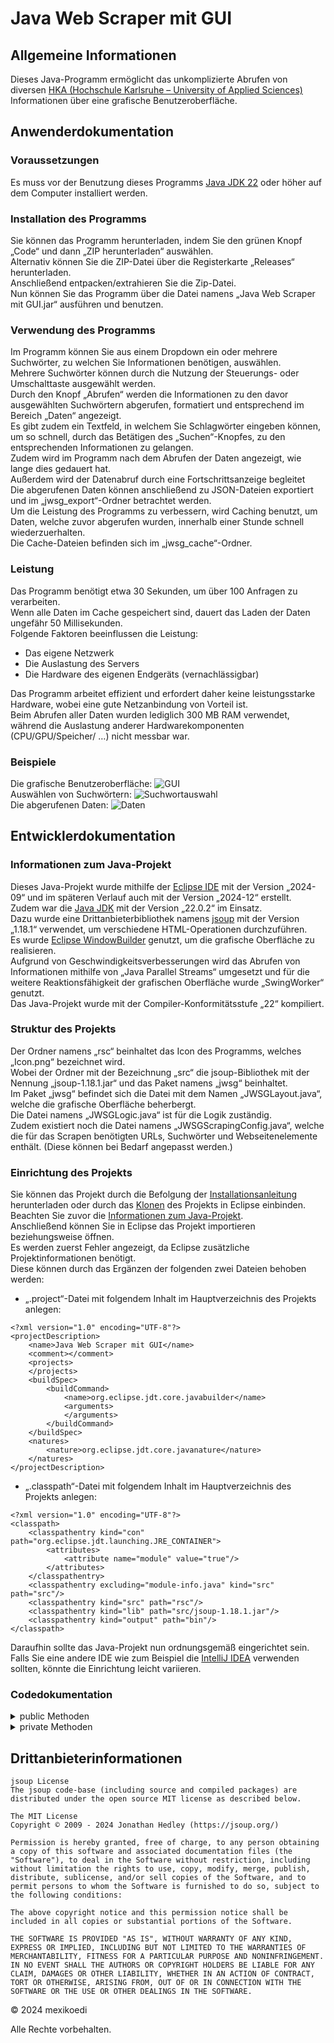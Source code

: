 # Java Web Scraper mit GUI

## Allgemeine Informationen
Dieses Java-Programm ermöglicht das unkomplizierte Abrufen von diversen [HKA (Hochschule Karlsruhe – University of Applied Sciences)](https://www.h-ka.de/) Informationen über eine grafische Benutzeroberfläche.

## Anwenderdokumentation
### Voraussetzungen
Es muss vor der Benutzung dieses Programms [Java JDK 22](https://www.oracle.com/de/java/technologies/downloads/) oder höher auf dem Computer installiert werden.

### Installation des Programms
Sie können das Programm herunterladen, indem Sie den grünen Knopf „Code“ und dann „ZIP herunterladen“ auswählen. <br> 
Alternativ können Sie die ZIP-Datei über die Registerkarte „Releases“ herunterladen. <br>
Anschließend entpacken/extrahieren Sie die Zip-Datei. <br>
Nun können Sie das Programm über die Datei namens „Java Web Scraper mit GUI.jar“ ausführen und benutzen.

### Verwendung des Programms
Im Programm können Sie aus einem Dropdown ein oder mehrere Suchwörter, zu welchen Sie Informationen benötigen, auswählen. <br>
Mehrere Suchwörter können durch die Nutzung der Steuerungs- oder Umschalttaste ausgewählt werden. <br>
Durch den Knopf „Abrufen“ werden die Informationen zu den davor ausgewählten Suchwörtern abgerufen, formatiert und entsprechend im Bereich „Daten“ angezeigt. <br>
Es gibt zudem ein Textfeld, in welchem Sie Schlagwörter eingeben können, um so schnell, durch das Betätigen des „Suchen“-Knopfes, zu den entsprechenden Informationen zu gelangen. <br>
Zudem wird im Programm nach dem Abrufen der Daten angezeigt, wie lange dies gedauert hat. <br>
Außerdem wird der Datenabruf durch eine Fortschrittsanzeige begleitet <br>
Die abgerufenen Daten können anschließend zu JSON-Dateien exportiert und im „jwsg_export“-Ordner betrachtet werden. <br>
Um die Leistung des Programms zu verbessern, wird Caching benutzt, um Daten, welche zuvor abgerufen wurden, innerhalb einer Stunde schnell wiederzuerhalten. <br>
Die Cache-Dateien befinden sich im „jwsg_cache“-Ordner.

### Leistung
Das Programm benötigt etwa 30 Sekunden, um über 100 Anfragen zu verarbeiten. <br>
Wenn alle Daten im Cache gespeichert sind, dauert das Laden der Daten ungefähr 50 Millisekunden. <br>
Folgende Faktoren beeinflussen die Leistung:
- Das eigene Netzwerk
- Die Auslastung des Servers
- Die Hardware des eigenen Endgeräts (vernachlässigbar)

Das Programm arbeitet effizient und erfordert daher keine leistungsstarke Hardware, wobei eine gute Netzanbindung von Vorteil ist. <br>
Beim Abrufen aller Daten wurden lediglich 300 MB RAM verwendet, während die Auslastung anderer Hardwarekomponenten (CPU/GPU/Speicher/ …) nicht messbar war.

### Beispiele
Die grafische Benutzeroberfläche:
![GUI](https://github.com/user-attachments/assets/bf4afb65-724c-49f0-b71f-0d068e18cc58 "GUI") <br>
Auswählen von Suchwörtern:
![Suchwortauswahl](https://github.com/user-attachments/assets/5ce48d6b-04b3-4487-a0c5-9dceb9c5848b "Suchwortauswahl") <br>
Die abgerufenen Daten:
![Daten](https://github.com/user-attachments/assets/b9a46843-80f3-42ad-9f25-62b69be827bc "Daten")

## Entwicklerdokumentation
### Informationen zum Java-Projekt
Dieses Java-Projekt wurde mithilfe der [Eclipse IDE](https://eclipseide.org/) mit der Version „2024-09“ und im späteren Verlauf auch mit der Version „2024-12“ erstellt. <br>
Zudem war die [Java JDK](https://www.oracle.com/java/technologies/downloads/) mit der Version „22.0.2“ im Einsatz. <br>
Dazu wurde eine Drittanbieterbibliothek namens [jsoup](https://jsoup.org/download) mit der Version „1.18.1“ verwendet, um verschiedene HTML-Operationen durchzuführen. <br>
Es wurde [Eclipse WindowBuilder](https://projects.eclipse.org/projects/tools.windowbuilder) genutzt, um die grafische Oberfläche zu realisieren. <br>
Aufgrund von Geschwindigkeitsverbesserungen wird das Abrufen von Informationen mithilfe von „Java Parallel Streams“ umgesetzt und für die weitere Reaktionsfähigkeit der grafischen Oberfläche wurde „SwingWorker“ genutzt. <br>
Das Java-Projekt wurde mit der Compiler-Konformitätsstufe „22“ kompiliert.

### Struktur des Projekts
Der Ordner namens „rsc“ beinhaltet das Icon des Programms, welches „Icon.png“ bezeichnet wird. <br>
Wobei der Ordner mit der Bezeichnung „src“ die jsoup-Bibliothek mit der Nennung „jsoup-1.18.1.jar“ und das Paket namens „jwsg“ beinhaltet. <br>
Im Paket „jwsg“ befindet sich die Datei mit dem Namen „JWSGLayout.java“, welche die grafische Oberfläche beherbergt. <br>
Die Datei namens „JWSGLogic.java“ ist für die Logik zuständig. <br>
Zudem existiert noch die Datei namens „JWSGScrapingConfig.java“, welche die für das Scrapen benötigten URLs, Suchwörter und Webseitenelemente enthält. (Diese können bei Bedarf angepasst werden.)

### Einrichtung des Projekts
Sie können das Projekt durch die Befolgung der [Installationsanleitung](#Installation-des-Programms) herunterladen oder durch das [Klonen](https://docs.github.com/en/repositories/creating-and-managing-repositories/cloning-a-repository) des Projekts in Eclipse einbinden. <br>
Beachten Sie zuvor die [Informationen zum Java-Projekt](#Installation-des-Programms). <br>
Anschließend können Sie in Eclipse das Projekt importieren beziehungsweise öffnen. <br>
Es werden zuerst Fehler angezeigt, da Eclipse zusätzliche Projektinformationen benötigt. <br>
Diese können durch das Ergänzen der folgenden zwei Dateien behoben werden: <br>
- „.project“-Datei mit folgendem Inhalt im Hauptverzeichnis des Projekts anlegen: <br>
```
<?xml version="1.0" encoding="UTF-8"?>
<projectDescription>
	<name>Java Web Scraper mit GUI</name>
	<comment></comment>
	<projects>
	</projects>
	<buildSpec>
		<buildCommand>
			<name>org.eclipse.jdt.core.javabuilder</name>
			<arguments>
			</arguments>
		</buildCommand>
	</buildSpec>
	<natures>
		<nature>org.eclipse.jdt.core.javanature</nature>
	</natures>
</projectDescription>
```
- „.classpath“-Datei mit folgendem Inhalt im Hauptverzeichnis des Projekts anlegen: <br>
```
<?xml version="1.0" encoding="UTF-8"?>
<classpath>
	<classpathentry kind="con" path="org.eclipse.jdt.launching.JRE_CONTAINER">
		<attributes>
			<attribute name="module" value="true"/>
		</attributes>
	</classpathentry>
	<classpathentry excluding="module-info.java" kind="src" path="src"/>
	<classpathentry kind="src" path="rsc"/>
	<classpathentry kind="lib" path="src/jsoup-1.18.1.jar"/>
	<classpathentry kind="output" path="bin"/>
</classpath>
```
Daraufhin sollte das Java-Projekt nun ordnungsgemäß eingerichtet sein. <br>
Falls Sie eine andere IDE wie zum Beispiel die [IntelliJ IDEA](https://www.jetbrains.com/de-de/idea/) verwenden sollten, könnte die Einrichtung leicht variieren.

### Codedokumentation
<details>
<summary>public Methoden</summary>

Paket: jwsg <br>
Datei: JWSGLayout.java

```java
/**
 * Start der Anwendung. Erzeugt das Fenster und ansonsten erscheint ein Fehler.
 */
public static void main(String[] args)

/**
 * Standardkonstruktur. Inititialisierung der Anwendung, um die GUI zu
 * erstellen.
 */
public JWSGLayout()

/**
 * Gescrapte Daten werden formatiert und in einer JTextArea angezeigt.
 * 
 * @param selectedCategories Die Liste der ausgewählten Kategorien.
 * @param scrapedData        Die gescrapten Daten.
 */
public void initData(List<String> selectedCategories, Map<String, List<String>> scrapedData)

/**
 * Hervorheben des spezifischen Ergebnisses im Text.
 * 
 * @param result      Das spezifische Ergebnis im Text.
 * @param resultIndex Der Index des spezifischen Ergebnisses im Text.
 */
public static void highlightResult(String result, int resultIndex)

/**
 * Diese Methode setzt den Fortschrittsbalken zurück.
 */
public static void resetProgressBar()

/**
 * Diese Methode setzt den Fortschrittsbalken auf sichtbar oder unsichtbar.
 * 
 * @param visible Der Wert, ob der Fortschrittsbalken sichtbar oder unsichtbar
 *                ist.
 */
public static void setProgressBarVisible(boolean visible)

/**
 * Diese Methode aktualisiert den Fortschrittsbalken.
 * 
 * @param progress Der Wert, um den der Fortschrittsbalken aktualisiert wird.
 */
public static void updateProgressBar(int progress)

/**
 * Diese Methode setzt die Status der interaktiven Komponenten.
 * 
 * @param status Der Wert, ob die interaktiven Komponenten aktiviert oder
 *               deaktiviert sind.
 */
public static void setStatusInteractiveComponents(boolean status)
```

Paket: jwsg <br>
Datei: JWSGLogic.java

```java
/**
 * Diese Methode wird verwendet, um die Daten zu erhalten, die von den
 * ausgewählten Suchwörtern abhängen.
 * 
 * @return Die Map, die die Suchwörter und die zugehörigen Daten enthält.
 */
public static Map<String, List<String>> getScrapedDataMap()

/**
 * Diese Methode wird verwendet, um die Verarbeitungsdauer für das Scrapen zu
 * erhalten.
 * 
 * @return Die Verarbeitungsdauer für das Scrapen.
 */
public static long getDuration()

/**
 * Diese Methode wird verwendet, um eine Dialogbox mit dem entsprechenden Titel,
 * dem passenden Text und dem dazugehörigen Typ asynchron anzuzeigen, um den
 * Thread nicht zu blockieren.
 * 
 * @param message     Der Text, der in der Dialogbox angezeigt werden soll.
 * @param title       Der Titel der Dialogbox.
 * @param messageType Der Typ der Dialogbox.
 */
public static void showDialog(String message, String title, int messageType)

/**
 * Diese Methode wird verwendet, um die Suche nach einem bestimmten Suchbegriff
 * in den gescrapten Daten zu starten.
 * 
 * @param keyword Der Suchbegriff, nach dem gesucht werden soll.
 */
public static void search(String keyword)

/**
 * Diese Methode wird verwendet, um das nächste Suchergebnis anzuzeigen.
 */
public static void showNextResult()

/**
 * Diese Methode wird verwendet, um die Daten in einer JSON-Datei alphabetisch
 * sortiert zu speichern.
 * 
 * @param scrapedData Die Map, die die Suchwörter und die zugehörigen Daten
 *                    enthält.
 */
public static void exportData(Map<String, List<String>> scrapedData)

/**
 * Diese Methode wird verwendet, um zu überprüfen, ob die Schaltfläche "Abrufen"
 * gedrückt wurde. Zudem werden die letzten ausgewählten Suchwörter gespeichert.
 * Enthält verschiedene Überprüfungen, um Sonderfälle abzudecken.
 * 
 * @param list Die Liste der ausgewählten Suchwörter.
 * @return true, wenn die Schaltfläche gedrückt wurde und keiner der Sonderfälle
 *         aufgetreten ist, sonst false.
 */
public static boolean checkButtonPressed(List<String> list)
```

Paket: jwsg <br>
Datei: JWSGScrapingConfig.java

```java
/**
 * Diese Methode wird verwendet, um den Typ für das angegebene Suchwort aus
 * einer Map abzurufen.
 * 
 * @param keyword Das Suchwort, für das der Typ abgerufen werden soll.
 * @return Der Typ für das angegebene Suchwort.
 */
public static String getType(String keyword)

/**
 * Diese Methode wird verwendet, um die URL für das angegebene Suchwort aus
 * einer Map abzurufen.
 * 
 * @param keyword Das Suchwort, für das die URL abgerufen werden soll.
 * @return Die URL für das angegebene Suchwort.
 */
public static String getUrl(String keyword)

/**
 * Diese Methode wird verwendet, um die Elementklasse für das angegebene
 * Suchwort aus einer Map abzurufen.
 * 
 * @param keyword Das Suchwort, für das die Elementklasse abgerufen werden soll.
 * @return Die Elementklasse für das angegebene Suchwort.
 */
public static String getElementClass(String keyword)

/**
 * Diese Methode wird verwendet, um den Container für das angegebene Suchwort
 * aus einer Map abzurufen.
 * 
 * @param keyword Das Suchwort, für das der Container abgerufen werden soll.
 * @return Der Container für das angegebene Suchwort.
 */
public static String getContainer(String keyword)

/**
 * Diese Methode wird verwendet, um die ID für das angegebene Suchwort aus einer
 * Map abzurufen.
 * 
 * @param keyword Das Suchwort, für das die ID abgerufen werden soll.
 * @return Die ID für das angegebene Suchwort.
 */
public static String getId(String keyword)

/**
 * Diese Methode wird verwendet, um den Tag für das angegebene Suchwort aus
 * einer Map abzurufen.
 * 
 * @param keyword Das Suchwort, für das der Tag abgerufen werden soll.
 * @return Der Tag für das angegebene Suchwort.
 */
public static String getTag(String keyword)

/**
 * Diese Methode wird verwendet, um den Selektor für spezifische Links für das
 * angegebene Suchwort aus einer Map abzurufen.
 * 
 * @param keyword Das Suchwort, für das der Selektor abgerufen werden soll.
 * @return Der Selektor für spezifische Links für das angegebene Suchwort.
 */
public static String getSelector(String keyword)

/**
 * Diese Methode wird verwendet, um den Schwarzes Brett Titel Selektor für
 * spezifische Links für das angegebene Suchwort aus einer Map abzurufen.
 *
 * @param keyword Das Suchwort, für das der Selektor abgerufen werden soll.
 * @return Der Selektor für spezifische Links für das angegebene Suchwort.
 */
public static String getBulletinBoardTitleSelector(String keyword)

/**
 * Diese Methode wird verwendet, um den Schwarzes Brett Datum Selektor für
 * spezifische Links für das angegebene Suchwort aus einer Map abzurufen.
 *
 * @param keyword Das Suchwort, für das der Selektor abgerufen werden soll.
 * @return Der Selektor für spezifische Links für das angegebene Suchwort.
 */
public static String getBulletinBoardDateSelector(String keyword)

/**
 * Diese Methode wird verwendet, um den Schwarzes Brett Inhalt Selektor für
 * spezifische Links für das angegebene Suchwort aus einer Map abzurufen.
 *
 * @param keyword Das Suchwort, für das der Selektor abgerufen werden soll.
 * @return Der Selektor für spezifische Links für das angegebene Suchwort.
 */
public static String getBulletinBoardContentSelector(String keyword)

/**
 * Diese Methode wird verwendet, um den Schwarzes Brett Unterinhalt Selektor für
 * spezifische Links für das angegebene Suchwort aus einer Map abzurufen.
 *
 * @param keyword Das Suchwort, für das der Selektor abgerufen werden soll.
 * @return Der Selektor für spezifische Links für das angegebene Suchwort.
 */
public static String getBulletinBoardSubcontentSelector(String keyword)

/**
 * Diese Methode wird verwendet, um den Personennamen Selektor für spezifische
 * Links für das angegebene Suchwort aus einer Map abzurufen.
 *
 * @param keyword Das Suchwort, für das der Selektor abgerufen werden soll.
 * @return Der Selektor für spezifische Links für das angegebene Suchwort.
 */
public static String getPersonNameSelector(String keyword)

/**
 * Diese Methode wird verwendet, um den Personengruppen Selektor für spezifische
 * Links für das angegebene Suchwort aus einer Map abzurufen.
 * 
 * @param keyword Das Suchwort, für das der Selektor abgerufen werden soll.
 * @return Der Selektor für spezifische Links für das angegebene Suchwort.
 */
public static String getPersonGroupSelector(String keyword)

/**
 * Diese Methode wird verwendet, um den Personenemail Selektor für spezifische
 * Links für das angegebene Suchwort aus einer Map abzurufen.
 * 
 * @param keyword Das Suchwort, für das der Selektor abgerufen werden soll.
 * @return Der Selektor für spezifische Links für das angegebene Suchwort.
 */
public static String getPersonEmailSelector(String keyword)

/**
 * Diese Methode wird verwendet, um die gesamte Map mit Suchwörtern und URLs zu
 * erhalten.
 * 
 * @return Die gesamte Map mit Suchwörtern und URLs.
 */
public static Map<String, String> getKeywordUrlMap()

/**
 * Diese Methode wird verwendet, um die Elementklasse für Studiengänge zu
 * erhalten.
 * 
 * @return Die Elementklasse für Studiengänge.
 */
public static String getProgramElementClass()

/**
 * Diese Methode wird verwendet, um die Elementklasse für Semestertermine zu erhalten.
 * 
 * @return Die Elementklasse für Semestertermine.
 */
public static String getDateElementClass()

/**
 * Diese Methode wird verwendet, um die Elementklasse für Schwarze Bretter zu
 * erhalten.
 * 
 * @return Die Elementklasse für Schwarze Bretter.
 */
public static String getBulletinBoardElementClass()

/**
 * Diese Methode wird verwendet, um die Elementklasse für Personen zu erhalten.
 * 
 * @return Die Elementklasse für Personen.
 */
public static String getPersonElementClass()

/**
 * Diese Methode wird verwendet, um den Typ für Schwarze Bretter zu erhalten.
 * 
 * @return Der Typ für Schwarze Bretter.
 */
public static String getBulletinBoardType()

/**
 * Diese Methode wird verwendet, um den Typ für Personen zu erhalten.
 * 
 * @return Der Typ für Personen.
 */
public static String getPersonType()

/**
 * Diese Methode wird verwendet, um den Pagination Token für Personen zu
 * erhalten.
 * 
 * @return Der Pagination Token für Personen.
 */
public static String getPersonPaginationToken()

/**
 * Diese Methode wird verwendet, um das Format für die Pagination für Personen
 * zu erhalten.
 * 
 * @return Das Format für die Pagination für Personen.
 */
public static String getPersonPaginationFormat()
```
</details>

<details>
<summary>private Methoden</summary>

Paket: jwsg <br>
Datei: JWSGLayout.java

```java
/**
 * GUI-Inhalte vom Frame werden initialisiert und das Fenster wird nach dem OS
 * angepasst, ansonsten wird ein Fehler ausgegeben.
 */
private void initialize()

/**
 * JList wird mit den vordefinierten Suchwörtern alphabetisch sortiert
 * initialisiert.
 * 
 * @return DefaultListModel<String> welche die Liste mit den initialen
 *         alphabetisch sortierten Inhalten enthält.
 */
private DefaultListModel<String> initList()

/**
 * Durchführung der Suche nach einem Suchbegriff.
 */
private void performSearch()
```

Paket: jwsg <br>
Datei: JWSGLogic.java

```java	
/**
 * Diese Methode wird verwendet, um die Daten von den ausgewählten Suchwörtern
 * mit ihren entsprechenden URLs parallel abzurufen und in einer Map zu
 * speichern. Verzögerung für Anfragen, Cache, Fortschrittsbalken und
 * SwingWorker werden verwendet.
 *
 * @param categories Die Liste der ausgewählten Suchwörter.
 */
private static void scrapData(List<String> categories)

/**
 * Diese Methode wird verwendet, um die Daten der Studiengänge zu extrahieren
 * und zu verarbeiten.
 * 
 * @param website      Die Webseite, von der die Daten extrahiert werden sollen.
 * @param category     Die Kategorie des Suchworts (Studiengänge).
 * @param elementClass Die Klasse der Elemente, die die Daten enthalten.
 * @param linkSelector Der Selektor für spezifische Links innerhalb der
 *                     Elemente.
 * @return Die Liste, die die extrahierten Daten enthält.
 */
private static List<String> processProgramData(Document website, String category, String elementClass, String linkSelector)

/**
 * Diese Methode wird verwendet, um die Daten der Semestertermine zu extrahieren
 * und zu verarbeiten.
 * 
 * @param website      Die Webseite, von der die Daten extrahiert werden sollen.
 * @param category     Die Kategorie des Suchworts (Semestertermine).
 * @param elementClass Die Klasse der Elemente, die die Daten enthalten.
 * @param container    Der Container für die jeweiligen Suchwörter.
 * @param id           Die ID für die jeweiligen Suchwörter.
 * @param tag          Der Tag für die jeweiligen Suchwörter
 * @return Die Liste, die die extrahierten Daten enthält.
 */
private static List<String> processDateData(Document website, String category, String elementClass, String container, String id, String tag)

/**
 * Diese Methode wird verwendet, um die Daten der Schwarzen Bretter zu
 * extrahieren und zu verarbeiten.
 * 
 * @param website            Die Webseite, von der die Daten extrahiert werden
 *                           sollen.
 * @param category           Die Kategorie des Suchworts (Schwarze Bretter).
 * @param elementClass       Die Klasse der Elemente, die die Daten enthalten.
 * @param titleSelector      Der Selektor für die Titel der Schwarzen Bretter.
 * @param dateSelector       Der Selektor für die Daten der Schwarzen Bretter.
 * @param contentSelector    Der Selektor für den Inhalt der Schwarzen Bretter.
 * @param subcontentSelector Der Selektor für den Unterinhalt der Schwarzen
 *                           Bretter.
 * @return Die Liste, die die extrahierten Daten enthält.
 */
private static List<String> processBulletinBoardData(Document website, String category, String elementClass, String titleSelector, String dateSelector, String contentSelector, String subcontentSelector)

/**
 * Diese Methode wird verwendet, um die Daten der Personen zu extrahieren und zu
 * verarbeiten.
 * 
 * @param website       Die Webseite, von der die Daten extrahiert werden
 *                      sollen.
 * @param category      Die Kategorie des Suchworts (Personen).
 * @param elementClass  Die Klasse der Elemente, die die Daten enthalten.
 * @param tag           Der Tag für die jeweiligen Suchwörter
 * @param nameSelector  Der Selektor für die Namen der Personen.
 * @param groupSelector Der Selektor für die Gruppen der Personen.
 * @param emailSelector Der Selektor für die E-Mail-Adressen der Personen.
 * @return Die Liste, die die extrahierten Daten enthält.
 */
private static List<String> processPersonData(Document website, String category, String elementClass, String tag, String nameSelector, String groupSelector, String emailSelector)

/**
 * Diese Methode wird verwendet, um den Dateinamen für den Cache zu erstellen.
 * 
 * @param category Das Suchwort, für das der Cache erstellt werden soll.
 * @return Der Dateiname für den Cache.
 */
private static String getCacheFileName(String category)

/**
 * Diese Methode wird verwendet, um zu überprüfen, ob der Cache gültig ist.
 * 
 * @param cacheFileName       Der Dateiname des Caches.
 * @param cacheDurationMillis Die Dauer des Caches in Millisekunden.
 * @return true, wenn der Cache gültig ist, sonst false.
 */
private static boolean isCacheValid(String cacheFileName, long cacheDurationMillis)

/**
 * Diese Methode wird verwendet, um die Daten in den Cache zu speichern.
 * 
 * @param cacheFileName Der Dateiname des Caches.
 * @param data          Die Daten, die in den Cache gespeichert werden sollen.
 */
private static void saveToCache(String cacheFileName, List<String> data)

/**
 * Diese Methode wird verwendet, um die Daten aus dem Cache zu laden.
 * 
 * @param cacheFileName Der Dateiname des Caches.
 * @return Die Daten, die aus dem Cache geladen wurden.
 */
private static List<String> loadFromCache(String cacheFileName)
```
</details>

## Drittanbieterinformationen
```
jsoup License
The jsoup code-base (including source and compiled packages) are distributed under the open source MIT license as described below.

The MIT License
Copyright © 2009 - 2024 Jonathan Hedley (https://jsoup.org/)

Permission is hereby granted, free of charge, to any person obtaining a copy of this software and associated documentation files (the "Software"), to deal in the Software without restriction, including without limitation the rights to use, copy, modify, merge, publish, distribute, sublicense, and/or sell copies of the Software, and to permit persons to whom the Software is furnished to do so, subject to the following conditions:

The above copyright notice and this permission notice shall be included in all copies or substantial portions of the Software.

THE SOFTWARE IS PROVIDED "AS IS", WITHOUT WARRANTY OF ANY KIND, EXPRESS OR IMPLIED, INCLUDING BUT NOT LIMITED TO THE WARRANTIES OF MERCHANTABILITY, FITNESS FOR A PARTICULAR PURPOSE AND NONINFRINGEMENT. IN NO EVENT SHALL THE AUTHORS OR COPYRIGHT HOLDERS BE LIABLE FOR ANY CLAIM, DAMAGES OR OTHER LIABILITY, WHETHER IN AN ACTION OF CONTRACT, TORT OR OTHERWISE, ARISING FROM, OUT OF OR IN CONNECTION WITH THE SOFTWARE OR THE USE OR OTHER DEALINGS IN THE SOFTWARE.
```

© 2024 mexikoedi 

Alle Rechte vorbehalten.
